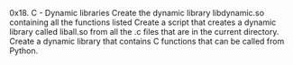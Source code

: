 0x18. C - Dynamic libraries
Create the dynamic library libdynamic.so containing all the functions listed
Create a script that creates a dynamic library called liball.so from all the .c files that are in the current directory.
Create a dynamic library that contains C functions that can be called from Python.

